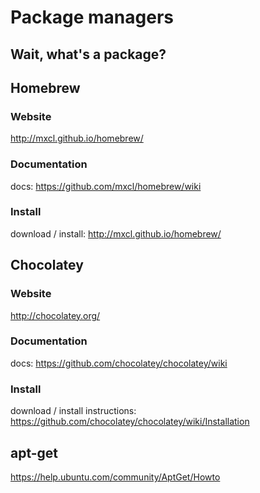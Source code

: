 # Package managers

## Wait, what's a package?

## Homebrew

### Website
http://mxcl.github.io/homebrew/

### Documentation
docs: https://github.com/mxcl/homebrew/wiki

### Install
download / install: http://mxcl.github.io/homebrew/

## Chocolatey

### Website
http://chocolatey.org/

### Documentation
docs: https://github.com/chocolatey/chocolatey/wiki

### Install
download / install instructions: https://github.com/chocolatey/chocolatey/wiki/Installation

## apt-get
https://help.ubuntu.com/community/AptGet/Howto